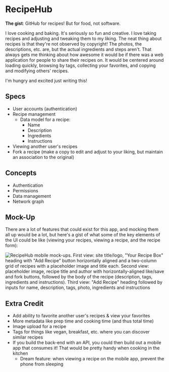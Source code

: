 # RecipeHub

**The gist**: GitHub for recipes! But for food, not software.

I love cooking and baking. It's seriously so fun and creative. I love taking recipes and adjusting and tweaking them to my liking. The neat thing about recipes is that they're not observed by copyright! The photos, the descriptions, etc. are, but the actual ingredients and steps aren't. That always gets me thinking about how awesome it would be if there was a web application for people to share their recipes on. It would be centered around loading quickly, browsing by tags, collecting your favorites, and copying and modifying others' recipes.

I'm hungry and excited just writing this!

## Specs

- User accounts (authentication)
- Recipe management
    - Data model for a recipe:
        - Name
        - Description
        - Ingredients
        - Instructions
- Viewing another user's recipes
- Fork a recipe (make a copy to edit and adjust to your liking, but maintain an association to the original)

## Concepts

- Authentication
- Permissions
- Data management
- Network graph

## Mock-Up

There are a lot of features that could exist for this app, and mocking them all up would be a lot, but here's a gist of what some of the key elements of the UI could be like (viewing your recipes, viewing a recipe, and the recipe form):

![RecipeHub mobile mock-ups. First view: site title/logo, "Your Recipe Box" heading with "Add Recipe" button horizontally aligned and a two-column grid of recipes with a placeholder image and title each. Second view: placeholder image, recipe title and author with horizontally-aligned like/save and fork buttons, followed by the body of the recipe (description, tags, ingredients and instructions). Third view: "Add Recipe" heading followed by inputs for name, description, tags, photo, ingredients and instructions](./img/recipehub.webp)

## Extra Credit

- Add ability to favorite another user's recipes & view your favorites
- More metadata like prep time and cooking time (and thus total time)
- Image upload for a recipe
- Tags for things like vegan, breakfast, etc. where you can discover similar recipes
- If you build the back-end with an API, you could then build out a mobile app that consumes it! That would be pretty handy when cooking in the kitchen
    - Dream feature: when viewing a recipe on the mobile app, prevent the phone from sleeping
